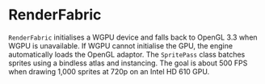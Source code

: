 # RenderFabric

`RenderFabric` initialises a WGPU device and falls back to OpenGL 3.3 when WGPU is unavailable. If WGPU cannot initialise the GPU, the engine automatically loads the OpenGL adaptor. The `SpritePass` class batches sprites using a bindless atlas and instancing. The goal is about 500 FPS when drawing 1,000 sprites at 720p on an Intel HD 610 GPU.
